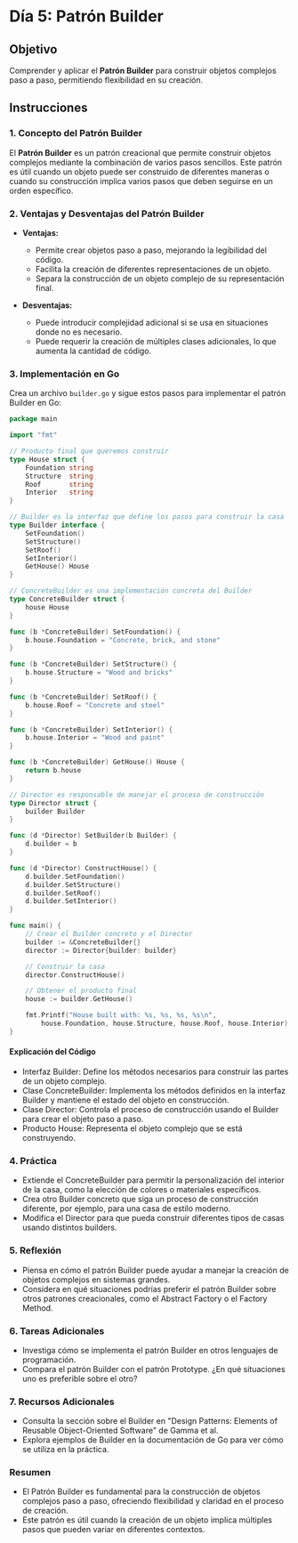 # Día 5: Patrón Builder

## Objetivo

Comprender y aplicar el **Patrón Builder** para construir objetos complejos paso a paso, permitiendo flexibilidad en su creación.

## Instrucciones

### 1. Concepto del Patrón Builder

El **Patrón Builder** es un patrón creacional que permite construir objetos complejos mediante la combinación de varios pasos sencillos. Este patrón es útil cuando un objeto puede ser construido de diferentes maneras o cuando su construcción implica varios pasos que deben seguirse en un orden específico.

### 2. Ventajas y Desventajas del Patrón Builder

- **Ventajas:**
  - Permite crear objetos paso a paso, mejorando la legibilidad del código.
  - Facilita la creación de diferentes representaciones de un objeto.
  - Separa la construcción de un objeto complejo de su representación final.
  
- **Desventajas:**
  - Puede introducir complejidad adicional si se usa en situaciones donde no es necesario.
  - Puede requerir la creación de múltiples clases adicionales, lo que aumenta la cantidad de código.

### 3. Implementación en Go

Crea un archivo `builder.go` y sigue estos pasos para implementar el patrón Builder en Go:

```go
package main

import "fmt"

// Producto final que queremos construir
type House struct {
    Foundation string
    Structure  string
    Roof       string
    Interior   string
}

// Builder es la interfaz que define los pasos para construir la casa
type Builder interface {
    SetFoundation()
    SetStructure()
    SetRoof()
    SetInterior()
    GetHouse() House
}

// ConcreteBuilder es una implementación concreta del Builder
type ConcreteBuilder struct {
    house House
}

func (b *ConcreteBuilder) SetFoundation() {
    b.house.Foundation = "Concrete, brick, and stone"
}

func (b *ConcreteBuilder) SetStructure() {
    b.house.Structure = "Wood and bricks"
}

func (b *ConcreteBuilder) SetRoof() {
    b.house.Roof = "Concrete and steel"
}

func (b *ConcreteBuilder) SetInterior() {
    b.house.Interior = "Wood and paint"
}

func (b *ConcreteBuilder) GetHouse() House {
    return b.house
}

// Director es responsable de manejar el proceso de construcción
type Director struct {
    builder Builder
}

func (d *Director) SetBuilder(b Builder) {
    d.builder = b
}

func (d *Director) ConstructHouse() {
    d.builder.SetFoundation()
    d.builder.SetStructure()
    d.builder.SetRoof()
    d.builder.SetInterior()
}

func main() {
    // Crear el Builder concreto y el Director
    builder := &ConcreteBuilder{}
    director := Director{builder: builder}

    // Construir la casa
    director.ConstructHouse()

    // Obtener el producto final
    house := builder.GetHouse()

    fmt.Printf("House built with: %s, %s, %s, %s\n",
        house.Foundation, house.Structure, house.Roof, house.Interior)
}
```

#### Explicación del Código

- Interfaz Builder: Define los métodos necesarios para construir las partes de un objeto complejo.
- Clase ConcreteBuilder: Implementa los métodos definidos en la interfaz Builder y mantiene el estado del objeto en construcción.
- Clase Director: Controla el proceso de construcción usando el Builder para crear el objeto paso a paso.
- Producto House: Representa el objeto complejo que se está construyendo.

### 4. Práctica

- Extiende el ConcreteBuilder para permitir la personalización del interior de la casa, como la elección de colores o materiales específicos.
- Crea otro Builder concreto que siga un proceso de construcción diferente, por ejemplo, para una casa de estilo moderno.
- Modifica el Director para que pueda construir diferentes tipos de casas usando distintos builders.

### 5. Reflexión

- Piensa en cómo el patrón Builder puede ayudar a manejar la creación de objetos complejos en sistemas grandes.
- Considera en qué situaciones podrías preferir el patrón Builder sobre otros patrones creacionales, como el Abstract Factory o el Factory Method.

### 6. Tareas Adicionales

- Investiga cómo se implementa el patrón Builder en otros lenguajes de programación.
- Compara el patrón Builder con el patrón Prototype. ¿En qué situaciones uno es preferible sobre el otro?

### 7. Recursos Adicionales

- Consulta la sección sobre el Builder en "Design Patterns: Elements of Reusable Object-Oriented Software" de Gamma et al.
- Explora ejemplos de Builder en la documentación de Go para ver cómo se utiliza en la práctica.

### Resumen

- El Patrón Builder es fundamental para la construcción de objetos complejos paso a paso, ofreciendo flexibilidad y claridad en el proceso de creación.
- Este patrón es útil cuando la creación de un objeto implica múltiples pasos que pueden variar en diferentes contextos.
